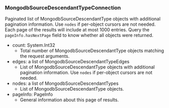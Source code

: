 ### MongodbSourceDescendantTypeConnection
Paginated list of MongodbSourceDescendantType objects with additional pagination information. Use `nodes` if per-object cursors are not needed. Each page of the results will include at most 1000 entries. Query the `pageInfo.hasNextPage` field to know whether all objects were returned.

- count: System.Int32
  - Total number of MongodbSourceDescendantType objects matching the request arguments.
- edges: a list of MongodbSourceDescendantTypeEdges
  - List of MongodbSourceDescendantType objects with additional pagination information. Use `nodes` if per-object cursors are not needed.
- nodes: a list of MongodbSourceDescendantTypes
  - List of MongodbSourceDescendantType objects.
- pageInfo: PageInfo
  - General information about this page of results.
